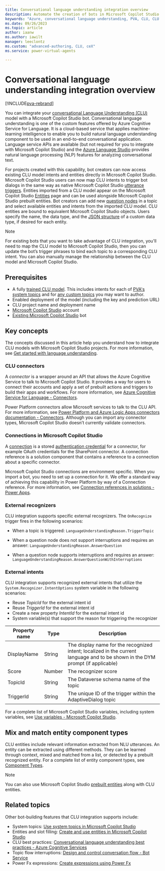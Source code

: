 ```yaml
---
title: Conversational language understanding integration overview
description: Automate the creation of bots in Microsoft Copilot Studio bots with CLU integration.
keywords: "Azure, conversational language understanding, PVA, CLU, CLU models"
ms.date: 09/26/2023
ms.topic: article
author: iaanw
ms.author: iawilt
manager: leeclontz
ms.custom: "advanced-authoring, CLU, ceX"
ms.service: power-virtual-agents

---
```


# Conversational language understanding integration overview 

[!INCLUDE[pva-rebrand](includes/pva-rebrand.md)]

You can integrate your [conversational Language Understanding (CLU)](/azure/cognitive-services/language-service/conversational-language-understanding/overview) model with a Microsoft Copilot Studio bot. Conversational language understanding is one of the custom features offered by Azure Cognitive Service for Language. It is a cloud-based service that applies machine-learning intelligence to enable you to build natural language understanding component to be used in an end-to-end conversational application. Language service APIs are available (but not required for you to integrate with Microsoft Copilot Studio) and the [Azure Language Studio](/azure/cognitive-services/language-service/overview) provides natural language processing (NLP) features for analyzing conversational text.

For projects created with this capability, bot creators can now access existing CLU model intents and entities directly in Microsoft Copilot Studio. Microsoft Copilot Studio users can now map CLU intents to trigger bot dialogs in the same way as native Microsoft Copilot Studio [utterance triggers](advanced-hand-off.md). Entities imported from a CLU model appear on the Microsoft Copilot Studio [Entities](advanced-entities-slot-filling.md) page and can be used alongside Microsoft Copilot Studio prebuilt entities. Bot creators can add new [question nodes](authoring-create-edit-topics.md) in a topic and select available entities and intents from the imported CLU model. CLU entities are bound to equivalent Microsoft Copilot Studio objects. Users specify the name, the data type, and the [JSON structure](advanced-clu-entity-registration.md) of a custom data type, if desired for each entity. 

> [!NOTE]
> For existing bots that you want to take advantage of CLU integration, you'll need to map the CLU model to Microsoft Copilot Studio, then you can update the bot’s trigger phrases to bind each topic to a corresponding CLU intent. You can also manually manage the relationship between the CLU model and Microsoft Copilot Studio.

## Prerequisites

- A fully [trained CLU model](/azure/cognitive-services/language-service/conversational-language-understanding/quickstart?pivots=language-studio#train-your-model). This includes intents for each of [PVA's system topics](authoring-system-topics.md) and for [any custom topics](authoring-create-edit-topics.md) you may want to author.
- Enabled deployment of the model (including the key and prediction URL)
- CLU project name and deployment name 
- [Microsoft Copilot Studio](requirements-licensing-subscriptions.md) account
- [Existing Microsoft Copilot Studio](authoring-first-bot.md) bot

## Key concepts

The concepts discussed in this article help you understand how to integrate CLU models with Microsoft Copilot Studio projects. For more information, see [Get started with language understanding](advanced-clu-get-started.md).

### CLU connectors

A *connector* is a wrapper around an API that allows the Azure Cognitive Service to talk to Microsoft Copilot Studio. It provides a way for users to connect their accounts and apply a set of prebuilt actions and triggers to build their apps and workflows. For more information, see [Azure Cognitive Service for Language - Connectors](/connectors/cognitiveservicestextanalytics). 

Power Platform connectors allow Microsoft services to talk to the CLU API. For more information, see [Power Platform and Azure Logic Apps connectors documentation - Connectors](/connectors). Although you can import any connector types, Microsoft Copilot Studio doesn’t currently validate connectors. 

### Connections in Microsoft Copilot Studio

A [connection](/power-automate/add-manage-connections) is a stored [authentication credential](/connectors/custom-connectors/connection-parameters#authentication-types) for a connector, for example OAuth credentials for the SharePoint connector. A connection reference is a solution component that contains a reference to a connection about a specific connector.

Microsoft Copilot Studio connections are environment specific. When you import a bot, you need to set up a connection for it. We offer a standard way of achieving this capability in Power Platform by way of a Connection reference. For more information, see [Connection references in solutions - Power Apps](/power-apps/maker/data-platform/create-connection-reference). 


### External recognizers 

CLU integration supports specific external recognizers. The `OnRecognize` trigger fires in the following scenarios:

- When a topic is triggered:
`LanguageUnderstandingReason.TriggerTopic`

- When a question node does not support interruptions and requires an answer: `LanguageUnderstandingReason.AnswerQuestion`

- When a question node supports interruptions and requires an answer: 
` LanguageUnderstandingReason.AnswerQuestionWithInterruptions`

### External intents

CLU integration supports recognized external intents that utilize the `System.Recognizer.IntentOptions` system variable in the following scenarios:

- Reuse *TopicId* for the external intent id
- Reuse *TriggerId* for the external intent id
- Create a new property *IntentId* for the external intent id
- System variable(s) that support the reason for triggering the recognizer

| Property name | Type        | Description | 
|---------------|-------------|-------------|
| DisplayName   | String      | The display name for the recognized intent; localized in the current language and to be shown in the DYM prompt (if applicable) |
| Score         | Number      | The recognizer score |
| TopicId       | String      | The Dataverse schema name of the topic |
| TriggerId     | String      | The unique ID of the trigger within the AdaptiveDialog topic |

For a complete list of Microsoft Copilot Studio variables, including system variables, see [Use variables - Microsoft Copilot Studio](authoring-variables.md).

## Mix and match entity component types 

CLU entities include relevant information extracted from NLU utterances. An entity can be extracted using different methods. They can be learned through context, mixed and matched from a list, or detected by a prebuilt recognized entity. For a complete list of entity component types, see [Component Types](/azure/cognitive-services/language-service/conversational-language-understanding/concepts/entity-components#component-types).

> [!NOTE]
> You can also use Microsoft Copilot Studio [prebuilt entities](authoring-variables.md) along with CLU entities.

## Related topics

Other bot-building features that CLU integration supports include:

- System topics: [Use system topics in Microsoft Copilot Studio](authoring-system-topics.md)
- Entities and slot filling: [Create and use entities in Microsoft Copilot Studio](advanced-entities-slot-filling.md)
- CLU best practices: [Conversational language understanding best practices - Azure Cognitive Services](/azure/cognitive-services/language-service/conversational-language-understanding/concepts/best-practices)
- Topic flow interruptions: [Design and control conversation flow - Bot Service](/azure/bot-service/bot-service-design-conversation-flow)
- Power Fx expressions: [Create expressions using Power Fx](preview/advanced-power-fx.md)
